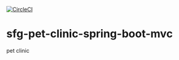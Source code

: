 [![CircleCI](https://circleci.com/gh/parveznawaz/sfg-pet-clinic-spring-boot-mvc.svg?style=svg)](https://circleci.com/gh/parveznawaz/sfg-pet-clinic-spring-boot-mvc)


# sfg-pet-clinic-spring-boot-mvc
pet clinic 
